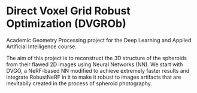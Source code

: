 # Direct Voxel Grid Robust Optimization (DVGROb)
Academic Geometry Processing project for the Deep Learning and Applied Artificial Intelligence course.

The aim of this project is to reconstruct the 3D structure of the spheroids from their flawed 2D images using Neural Networks (NN).
We start with DVGO, a NeRF-based NN modified to achieve extremely faster results and integrate RobustNeRF in it to make it robust to images artifacts that are inevitabily created in the process of spheroid photography.
